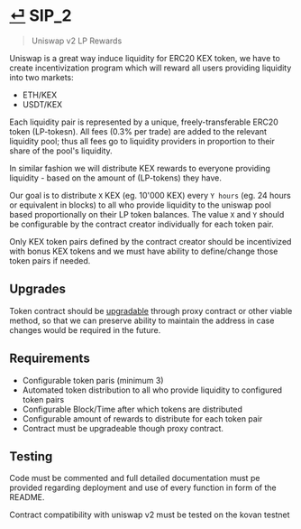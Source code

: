 # [⏎](README.md#Roadmap) SIP_2
>  Uniswap v2 LP Rewards

Uniswap is a great way induce liquidity for ERC20 KEX token, we have to create incentivization program which will reward all users providing liquidity into two markets:

* ETH/KEX
* USDT/KEX

Each liquidity pair is represented by a unique, freely-transferable ERC20 token (LP-tokesn). All fees (0.3% per trade) are added to the relevant liquidity pool; thus all fees go to liquidity providers in proportion to their share of the pool's liquidity.

In similar fashion we will distribute KEX rewards to everyone providing liquidity - based on the amount of (LP-tokens) they have.

Our goal is to distribute `X` KEX (eg. 10'000 KEX) every `Y hours` (eg. 24 hours or equivalent in blocks) to all who provide liquidity to the uniswap pool based proportionally on their LP token balances. The value `X` and `Y` should be configurable by the contract creator individually for each token pair.

Only KEX token pairs defined by the contract creator should be incentivized with bonus KEX tokens and we must have ability to define/change those token pairs if needed.

## Upgrades

Token contract should be [upgradable](https://ethereum.stackexchange.com/questions/2404/upgradeable-smart-contracts) through proxy contract or other viable method, so that we can preserve ability to maintain the address in case changes would be required in the future.

## Requirements

* Configurable token paris (minimum 3)
* Automated token distribution to all who provide liquidity to configured token pairs
* Configurable Block/Time after which tokens are distributed
* Configurable amount of rewards to distribute for each token pair
* Contract must be upgradeable though proxy contract.

## Testing

Code must be commented and full detailed documentation must pe provided regarding deployment and use of every function in form of the README.

Contract compatibility with uniswap v2 must be tested on the kovan testnet

